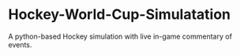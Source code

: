 # Hockey-World-Cup-Simulatation
A python-based Hockey simulation with live in-game commentary of events.
